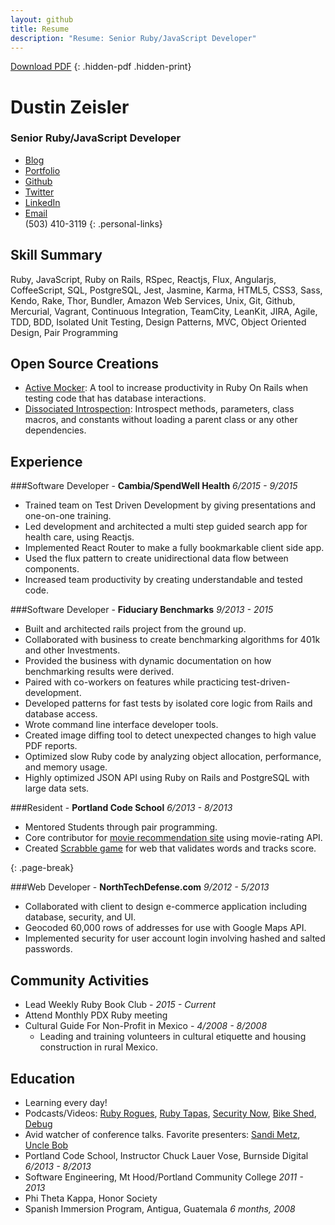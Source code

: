 ```yaml
---
layout: github
title: Resume
description: "Resume: Senior Ruby/JavaScript Developer"
---
```


[Download PDF](./dustin_zeisler.pdf)
{: .hidden-pdf .hidden-print}

# Dustin Zeisler

### Senior Ruby/JavaScript Developer

* [Blog](http://dustinzeisler.com)
* [Portfolio](http://dustinzeisler.com/projects)
* [Github](https://github.com/zeisler)
* [Twitter](https://twitter.com/dustinzeisler)
* [LinkedIn](https://www.linkedin.com/in/dzeisler)
* [Email](mailto:dustinzeisler@gmail.com)
<br />(503) 410-3119
{: .personal-links}

## Skill Summary

Ruby, JavaScript, Ruby on Rails, RSpec, Reactjs, Flux, Angularjs, CoffeeScript, SQL, PostgreSQL, Jest, Jasmine, Karma, HTML5, CSS3, Sass, Kendo, Rake, Thor, Bundler, Amazon Web Services, Unix, Git, Github, Mercurial, Vagrant, Continuous Integration, TeamCity, LeanKit, JIRA, Agile, TDD, BDD, Isolated Unit Testing, Design Patterns, MVC, Object Oriented Design, Pair Programming

## Open Source Creations

 * [Active Mocker](https://github.com/zeisler/active_mocker): A tool to increase productivity in Ruby On Rails when testing code that has database interactions.
 * [Dissociated Introspection](https://github.com/zeisler/dissociated_introspection): Introspect methods, parameters, class macros, and constants without loading a parent class or any other dependencies.

## Experience

###Software Developer - **Cambia/SpendWell Health** *6/2015 - 9/2015*

* Trained team on Test Driven Development by giving presentations and one-on-one training.
* Led development and architected a multi step guided search app for health care, using Reactjs.
* Implemented React Router to make a fully bookmarkable client side app.
* Used the flux pattern to create unidirectional data flow between components.
* Increased team productivity by creating understandable and tested code.

###Software Developer - **Fiduciary Benchmarks** *9/2013 - 2015*

* Built and architected rails project from the ground up.
* Collaborated with business to create benchmarking algorithms for 401k and other Investments. 
* Provided the business with dynamic documentation on how benchmarking results were derived.
* Paired with co-workers on features while practicing test-driven-development.
* Developed patterns for fast tests by isolated core logic from Rails and database access.
* Wrote command line interface developer tools.
* Created image diffing tool to detect unexpected changes to high value PDF reports.
* Optimized slow Ruby code by analyzing object allocation, performance, and memory usage.
* Highly optimized JSON API using Ruby on Rails and PostgreSQL with large data sets.

###Resident - **Portland Code School** *6/2013 - 8/2013*

* Mentored Students through pair programming.
* Core contributor for [movie recommendation site](http://critic-critic.herokuapp.com) using movie-rating API.
* Created [Scrabble game](http://scrabble-game.herokuapp.com) for web that validates words and tracks score.

{: .page-break}

###Web Developer - **NorthTechDefense.com** *9/2012 - 5/2013*
* Collaborated with client to design e-commerce application including database, security, and UI.
* Geocoded 60,000 rows of addresses for use with Google Maps API.
* Implemented security for user account login involving hashed and salted passwords.

## Community Activities

* Lead Weekly Ruby Book Club - *2015 - Current*
* Attend Monthly PDX Ruby meeting
* Cultural Guide For Non-Profit in Mexico - *4/2008 - 8/2008*
	* Leading and training volunteers in cultural etiquette and housing construction in rural Mexico.

## Education

* Learning every day! 
* Podcasts/Videos: [Ruby Rogues](http://devchat.tv/ruby-rogues/), [Ruby Tapas](http://www.rubytapas.com), [Security Now](https://twit.tv/shows/security-now), [Bike Shed](http://bikeshed.fm), [Debug](http://www.imore.com/debug)
* Avid watcher of conference talks. Favorite presenters:  [Sandi Metz](http://confreaks.tv/presenters/sandi-metz), [Uncle Bob]( http://youtu.be/YX3iRjKj7C0 )
* Portland Code School, Instructor Chuck Lauer Vose, Burnside Digital    *6/2013 - 8/2013*
* Software Engineering, Mt Hood/Portland Community College *2011 - 2013*
* Phi Theta Kappa, Honor Society
* Spanish Immersion Program, Antigua, Guatemala *6 months, 2008*
